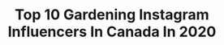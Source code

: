 ---
title: Top 10 Gardening Instagram Influencers In Canada In 2020
description: >-
  Find top gardening Instagram influencers in Canada in 2020. Most popular hashtags: #stayhome #foodie #feedfeed #gardening.
platform: Instagram
profiles:
  - username: "tarahurstdesign"
    fullname: >-
      Tara Hurst
    location: "Canada"
    followers: 7144
    engagement: 430
    commentsToLikes: 0.052045
    avatar: "https://scontent-ams4-1.cdninstagram.com/v/t51.2885-19/s320x320/82715103_803389566794975_3571761044634206208_n.jpg?_nc_ht=scontent-ams4-1.cdninstagram.com&_nc_ohc=j65z4lOYF2YAX9UiIWX&oh=4f314f1e5db5779b1e40907015a244aa&oe=5EB578B4"
    verified: false
    hashtags: ""
  - username: "the_simple_green"
    fullname: >-
      Heidi | The Simple Green
    location: "Canada"
    followers: 11806
    engagement: 551
    commentsToLikes: 0.150614
    avatar: "https://scontent-lhr8-1.cdninstagram.com/v/t51.2885-19/s320x320/26867245_122130478601807_7781665203371900928_n.jpg?_nc_ht=scontent-lhr8-1.cdninstagram.com&_nc_ohc=c8-EQEyRymUAX8xmKUb&oh=cb993435475cab609a226249dfec092c&oe=5EBBEE26"
    verified: false
    hashtags: "#chocolateganache, #igeats, #foodphotographer, #applepicking"
  - username: "antoniovalenteflowers"
    fullname: >-
      Antonio Valente Flowers
    location: "Canada"
    followers: 39108
    engagement: 336
    commentsToLikes: 0.047582
    avatar: "https://scontent-ams4-1.cdninstagram.com/v/t51.2885-19/s320x320/13269523_552412941629854_1970149043_a.jpg?_nc_ht=scontent-ams4-1.cdninstagram.com&_nc_ohc=yhZ-gKBhk0UAX9uXfRy&oh=7f47ed96eaefefedbb8f12980c946c1d&oe=5EB9316B"
    verified: false
    hashtags: ""
  - username: "seldabelda"
    fullname: >-
      anna aromin
    location: "Canada"
    followers: 33241
    engagement: 371
    commentsToLikes: 0.102901
    avatar: "https://scontent-lht6-1.cdninstagram.com/v/t51.2885-19/s320x320/87828827_1556602927847743_692572766494261248_n.jpg?_nc_ht=scontent-lht6-1.cdninstagram.com&_nc_ohc=Gmr-b1Ss9vIAX9Fq2u5&oh=413a747252b37b47d4a0160253bdc288&oe=5EB8BB88"
    verified: false
    hashtags: "#my, #littleadventures, #houseplantcommunity, #fadedaesthetics"
  - username: "kristalii"
    fullname: >-
      Krista Lii
    location: "Canada"
    followers: 32155
    engagement: 267
    commentsToLikes: 0.194880
    avatar: "https://scontent-lhr8-1.cdninstagram.com/v/t51.2885-19/s320x320/83934299_2690167377744256_2694090366096769024_n.jpg?_nc_ht=scontent-lhr8-1.cdninstagram.com&_nc_ohc=GhaoW_Q805EAX8n_mRE&oh=af1f5734a17cf13ebbb67b2df33010a8&oe=5EB96B74"
    verified: false
    hashtags: "#travellingfamily, #whatevertheweather, #gardening, #tpphotooftheday"
  - username: "angharada.model"
    fullname: >-
      𝒜 𝓃 𝑔 𝒽 𝒶 𝓇 𝒶 𝒹 𝒶
    location: "Canada"
    followers: 29141
    engagement: 357
    commentsToLikes: 0.044830
    avatar: "https://scontent-lhr8-1.cdninstagram.com/v/t51.2885-19/s320x320/83033683_186148805830645_2030487793964154880_n.jpg?_nc_ht=scontent-lhr8-1.cdninstagram.com&_nc_ohc=gpvvKB2SK5YAX8P1evY&oh=c07f44936a07a861fd4b72f30691a51b&oe=5EBBA613"
    verified: false
    hashtags: "#ethereal, #gardening, #power, #photographyart"
  - username: "morris_the_persian_cat"
    fullname: >-
      Mo And Bo
    location: "Canada"
    followers: 79130
    engagement: 312
    commentsToLikes: 0.052699
    avatar: "https://scontent-ssn1-1.cdninstagram.com/v/t51.2885-19/s320x320/67841549_383979179168730_8591521749919596544_n.jpg?_nc_ht=scontent-ssn1-1.cdninstagram.com&_nc_ohc=TT4RDAE9KUsAX85zKNU&oh=2bafc17b78e186ba5b49b18c304eb33d&oe=5EA72CA5"
    verified: false
    hashtags: "#cutecatskittens, #cutecatshow, #meowdel, #catsareweird"
  - username: "sustainable.suburbs"
    fullname: >-
      Sarah Robertson-Barnes
    location: "Canada"
    followers: 16230
    engagement: 427
    commentsToLikes: 0.133080
    avatar: "https://scontent-vie1-1.cdninstagram.com/v/t51.2885-19/s320x320/81790192_478621506133301_5458234522124419072_n.jpg?_nc_ht=scontent-vie1-1.cdninstagram.com&_nc_ohc=EDlYqD736rcAX-OM0uY&oh=01a9e06e93131ccc47b79e67fefa8a85&oe=5EE79A39"
    verified: false
    hashtags: "#environmentaljustice, #zerowastecommunity, #cleaning, #reducewhatyourproduce"
  - username: "lisa.eats"
    fullname: >-
      Lisa Z 💚
    location: "Canada"
    followers: 25678
    engagement: 296
    commentsToLikes: 0.163178
    avatar: "https://scontent-amt2-1.cdninstagram.com/v/t51.2885-19/s320x320/68958214_465416964013020_5891859604354105344_n.jpg?_nc_ht=scontent-amt2-1.cdninstagram.com&_nc_ohc=L_kdSbWKQIQAX-nC-xH&oh=d8bf3c002d85d5292be82ea429db74f0&oe=5EB93434"
    verified: false
    hashtags: "#veganpasta, #selfisolation, #antioxidants, #cake"
  - username: "theartofdoingstuff"
    fullname: >-
      Karen Bertelsen
    location: "Canada"
    followers: 17795
    engagement: 317
    commentsToLikes: 0.105734
    avatar: "https://scontent-lhr8-1.cdninstagram.com/v/t51.2885-19/s320x320/67777855_2445641092182582_4465511247504211968_n.jpg?_nc_ht=scontent-lhr8-1.cdninstagram.com&_nc_ohc=ebuH30pB50gAX8hOSLC&oh=f49ff7b5295b6fd47a23ad4e738bff22&oe=5EB9BDEE"
    verified: false
    hashtags: "#makersofinstagram, #doityourself, #diyfood, #reducereuserecycle"
---